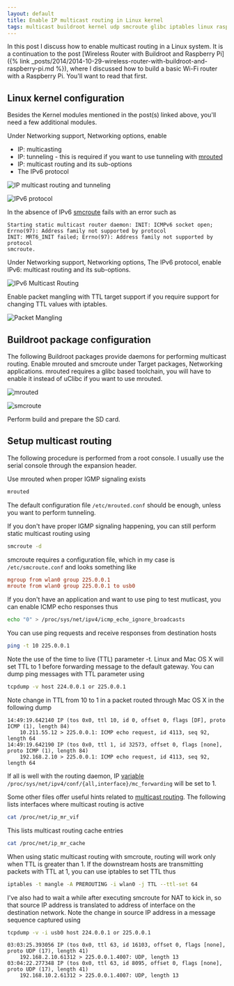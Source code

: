 ```yaml
---
layout: default
title: Enable IP multicast routing in Linux kernel
tags: multicast buildroot kernel udp smcroute glibc iptables linux raspberry pi
---
```


In this post I discuss how to enable multicast routing in a Linux system. It is a continuation to the post [Wireless Router with Buildroot and Raspberry Pi]({% link _posts/2014/2014-10-29-wireless-router-with-buildroot-and-raspberry-pi.md %}), where I discussed how to build a basic Wi-Fi router with a Raspberry Pi. You'll want to read that first.

## Linux kernel configuration

Besides the Kernel modules mentioned in the post(s) linked above, you'll need a few additional modules.

Under Networking support, Networking options, enable

* IP: multicasting
* IP: tunneling - this is required if you want to use tunneling with [mrouted](https://github.com/troglobit/mrouted)
* IP: multicast routing and its sub-options
* The IPv6 protocol

![IP multicast routing and tunneling](/assets/img/buildroot-kernel-networking-multicast.png)

![IPv6 protocol](/assets/img/buildroot-kernel-networking-ipv6.png)

In the absence of IPv6 [smcroute](https://github.com/troglobit/smcroute) fails with an error such as

```text
Starting static multicast router daemon: INIT: ICMPv6 socket open; Errno(97): Address family not supported by protocol
INIT: MRT6_INIT failed; Errno(97): Address family not supported by protocol
smcroute.
```

Under Networking support, Networking options, The IPv6 protocol, enable IPv6: multicast routing and its sub-options.

![IPv6 Multicast Routing](/assets/img/buildroot-kernel-networking-multicast-ipv6.png)

Enable packet mangling with TTL target support if you require support for changing TTL values with iptables.

![Packet Mangling](/assets/img/buildroot-kernel-networking-netfilter-mangling.png)

## Buildroot package configuration

The following Buildroot packages provide daemons for performing multicast routing. Enable mrouted and smcroute under Target packages, Networking applications. mrouted requires a glibc based toolchain, you will have to enable it instead of uClibc if you want to use mrouted.

![mrouted](/assets/img/buildroot-packages-mrouted.png)

![smcroute](/assets/img/buildroot-packages-smcroute.png)

Perform build and prepare the SD card.

## Setup multicast routing

The following procedure is performed from a root console. I usually use the serial console through the expansion header.

Use mrouted when proper IGMP signaling exists

```bash
mrouted
```

The default configuration file `/etc/mrouted.conf` should be enough, unless you want to perform tunneling.

If you don't have proper IGMP signaling happening, you can still perform static multicast routing using

```bash
smcroute -d
```

smcroute requires a configuration file, which in my case is `/etc/smcroute.conf` and looks something like

```conf
mgroup from wlan0 group 225.0.0.1
mroute from wlan0 group 225.0.0.1 to usb0
```

If you don't have an application and want to use ping to test mutlicast, you can enable ICMP echo responses thus

```bash
echo "0" > /proc/sys/net/ipv4/icmp_echo_ignore_broadcasts
```

You can use ping requests and receive responses from destination hosts

```bash
ping -t 10 225.0.0.1
```

Note the use of the time to live (TTL) parameter -t. Linux and Mac OS X will set TTL to 1 before forwarding message to the default gateway. You can dump ping messages with TTL parameter using

```bash
tcpdump -v host 224.0.0.1 or 225.0.0.1
```

Note change in TTL from 10 to 1 in a packet routed through Mac OS X in the following dump

```text
14:49:19.642140 IP (tos 0x0, ttl 10, id 0, offset 0, flags [DF], proto ICMP (1), length 84)
    10.211.55.12 > 225.0.0.1: ICMP echo request, id 4113, seq 92, length 64
14:49:19.642190 IP (tos 0x0, ttl 1, id 32573, offset 0, flags [none], proto ICMP (1), length 84)
    192.168.2.10 > 225.0.0.1: ICMP echo request, id 4113, seq 92, length 64
```

If all is well with the routing daemon, IP [variable](https://www.kernel.org/doc/Documentation/networking/ip-sysctl.txt) `/proc/sys/net/ipv4/conf/{all,interface}/mc_forwarding` will be set to 1.

Some other files offer useful hints related to [multicast routing](http://www.linuxjournal.com/article/6070). The following lists interfaces where multicast routing is active

```bash
cat /proc/net/ip_mr_vif
```

This lists multicast routing cache entries

```bash
cat /proc/net/ip_mr_cache
```

When using static multicast routing with smcroute, routing will work only when TTL is greater than 1\. If the downstream hosts are transmitting packets with TTL at 1, you can use iptables to set TTL thus

```bash
iptables -t mangle -A PREROUTING -i wlan0 -j TTL --ttl-set 64
```

I've also had to wait a while after executing smcroute for NAT to kick in, so that source IP address is translated to address of interface on the destination network. Note the change in source IP address in a message sequence captured using

```bash
tcpdump -v -i usb0 host 224.0.0.1 or 225.0.0.1
```

```text
03:03:25.393056 IP (tos 0x0, ttl 63, id 16103, offset 0, flags [none], proto UDP (17), length 41)
    192.168.2.10.61312 > 225.0.0.1.4007: UDP, length 13
03:04:22.277348 IP (tos 0x0, ttl 63, id 8095, offset 0, flags [none], proto UDP (17), length 41)
    192.168.10.2.61312 > 225.0.0.1.4007: UDP, length 13
```
